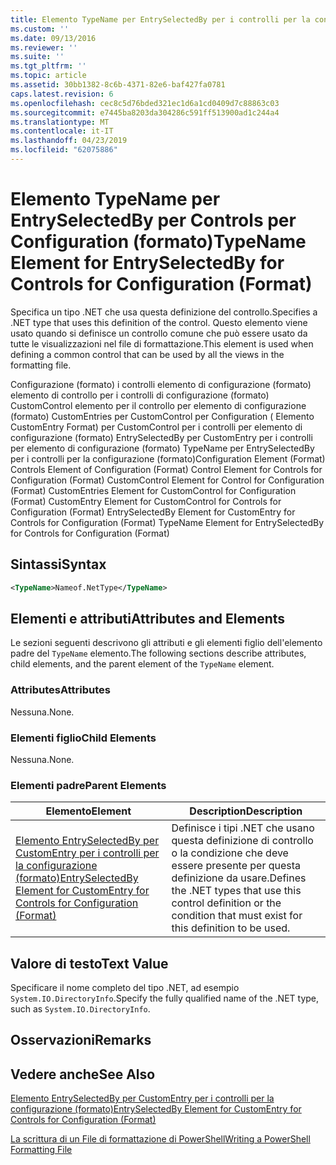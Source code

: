 ```yaml
---
title: Elemento TypeName per EntrySelectedBy per i controlli per la configurazione (formato) | Microsoft Docs
ms.custom: ''
ms.date: 09/13/2016
ms.reviewer: ''
ms.suite: ''
ms.tgt_pltfrm: ''
ms.topic: article
ms.assetid: 30bb1382-8c6b-4371-82e6-baf427fa0781
caps.latest.revision: 6
ms.openlocfilehash: cec8c5d76bded321ec1d6a1cd0409d7c88863c03
ms.sourcegitcommit: e7445ba8203da304286c591ff513900ad1c244a4
ms.translationtype: MT
ms.contentlocale: it-IT
ms.lasthandoff: 04/23/2019
ms.locfileid: "62075886"
---
```

# <a name="typename-element-for-entryselectedby-for-controls-for-configuration-format"></a><span data-ttu-id="53a50-102">Elemento TypeName per EntrySelectedBy per Controls per Configuration (formato)</span><span class="sxs-lookup"><span data-stu-id="53a50-102">TypeName Element for EntrySelectedBy for Controls for Configuration (Format)</span></span>

<span data-ttu-id="53a50-103">Specifica un tipo .NET che usa questa definizione del controllo.</span><span class="sxs-lookup"><span data-stu-id="53a50-103">Specifies a .NET type that uses this definition of the control.</span></span> <span data-ttu-id="53a50-104">Questo elemento viene usato quando si definisce un controllo comune che può essere usato da tutte le visualizzazioni nel file di formattazione.</span><span class="sxs-lookup"><span data-stu-id="53a50-104">This element is used when defining a common control that can be used by all the views in the formatting file.</span></span>

<span data-ttu-id="53a50-105">Configurazione (formato) i controlli elemento di configurazione (formato) elemento di controllo per i controlli di configurazione (formato) CustomControl elemento per il controllo per elemento di configurazione (formato) CustomEntries per CustomControl per Configuration ( Elemento CustomEntry Format) per CustomControl per i controlli per elemento di configurazione (formato) EntrySelectedBy per CustomEntry per i controlli per elemento di configurazione (formato) TypeName per EntrySelectedBy per i controlli per la configurazione (formato)</span><span class="sxs-lookup"><span data-stu-id="53a50-105">Configuration Element (Format) Controls Element of Configuration (Format) Control Element for Controls for Configuration (Format) CustomControl Element for Control for Configuration (Format) CustomEntries Element for CustomControl for Configuration (Format) CustomEntry Element for CustomControl for Controls for Configuration (Format) EntrySelectedBy Element for CustomEntry for Controls for Configuration (Format) TypeName Element for EntrySelectedBy for Controls for Configuration (Format)</span></span>

## <a name="syntax"></a><span data-ttu-id="53a50-106">Sintassi</span><span class="sxs-lookup"><span data-stu-id="53a50-106">Syntax</span></span>

```xml
<TypeName>Nameof.NetType</TypeName>

```

## <a name="attributes-and-elements"></a><span data-ttu-id="53a50-107">Elementi e attributi</span><span class="sxs-lookup"><span data-stu-id="53a50-107">Attributes and Elements</span></span>

<span data-ttu-id="53a50-108">Le sezioni seguenti descrivono gli attributi e gli elementi figlio dell'elemento padre del `TypeName` elemento.</span><span class="sxs-lookup"><span data-stu-id="53a50-108">The following sections describe attributes, child elements, and the parent element of the `TypeName` element.</span></span>

### <a name="attributes"></a><span data-ttu-id="53a50-109">Attributes</span><span class="sxs-lookup"><span data-stu-id="53a50-109">Attributes</span></span>

<span data-ttu-id="53a50-110">Nessuna.</span><span class="sxs-lookup"><span data-stu-id="53a50-110">None.</span></span>

### <a name="child-elements"></a><span data-ttu-id="53a50-111">Elementi figlio</span><span class="sxs-lookup"><span data-stu-id="53a50-111">Child Elements</span></span>

<span data-ttu-id="53a50-112">Nessuna.</span><span class="sxs-lookup"><span data-stu-id="53a50-112">None.</span></span>

### <a name="parent-elements"></a><span data-ttu-id="53a50-113">Elementi padre</span><span class="sxs-lookup"><span data-stu-id="53a50-113">Parent Elements</span></span>

|<span data-ttu-id="53a50-114">Elemento</span><span class="sxs-lookup"><span data-stu-id="53a50-114">Element</span></span>|<span data-ttu-id="53a50-115">Description</span><span class="sxs-lookup"><span data-stu-id="53a50-115">Description</span></span>|
|-------------|-----------------|
|[<span data-ttu-id="53a50-116">Elemento EntrySelectedBy per CustomEntry per i controlli per la configurazione (formato)</span><span class="sxs-lookup"><span data-stu-id="53a50-116">EntrySelectedBy Element for CustomEntry for Controls for Configuration (Format)</span></span>](./entryselectedby-element-for-customentry-for-controls-for-configuration-format.md)|<span data-ttu-id="53a50-117">Definisce i tipi .NET che usano questa definizione di controllo o la condizione che deve essere presente per questa definizione da usare.</span><span class="sxs-lookup"><span data-stu-id="53a50-117">Defines the .NET types that use this control definition or the condition that must exist for this definition to be used.</span></span>|

## <a name="text-value"></a><span data-ttu-id="53a50-118">Valore di testo</span><span class="sxs-lookup"><span data-stu-id="53a50-118">Text Value</span></span>

<span data-ttu-id="53a50-119">Specificare il nome completo del tipo .NET, ad esempio `System.IO.DirectoryInfo`.</span><span class="sxs-lookup"><span data-stu-id="53a50-119">Specify the fully qualified name of the .NET type, such as `System.IO.DirectoryInfo`.</span></span>

## <a name="remarks"></a><span data-ttu-id="53a50-120">Osservazioni</span><span class="sxs-lookup"><span data-stu-id="53a50-120">Remarks</span></span>

## <a name="see-also"></a><span data-ttu-id="53a50-121">Vedere anche</span><span class="sxs-lookup"><span data-stu-id="53a50-121">See Also</span></span>

[<span data-ttu-id="53a50-122">Elemento EntrySelectedBy per CustomEntry per i controlli per la configurazione (formato)</span><span class="sxs-lookup"><span data-stu-id="53a50-122">EntrySelectedBy Element for CustomEntry for Controls for Configuration (Format)</span></span>](./entryselectedby-element-for-customentry-for-controls-for-configuration-format.md)

[<span data-ttu-id="53a50-123">La scrittura di un File di formattazione di PowerShell</span><span class="sxs-lookup"><span data-stu-id="53a50-123">Writing a PowerShell Formatting File</span></span>](./writing-a-powershell-formatting-file.md)
